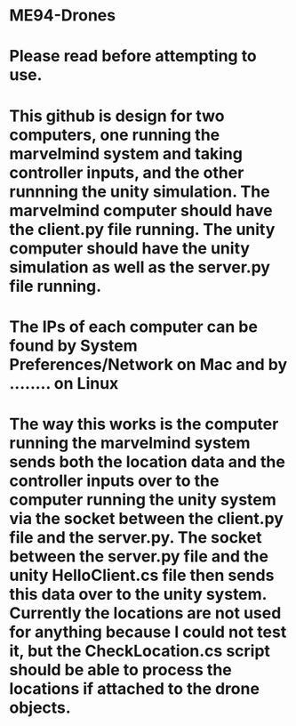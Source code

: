 # ME94-Drones

# Please read before attempting to use.

# This github is design for two computers, one running the marvelmind system and taking controller inputs, and the other runnning the unity simulation. The marvelmind computer should have the client.py file running. The unity computer should have the unity simulation as well as the server.py file running. 

# The IPs of each computer can be found by System Preferences/Network on Mac and by ........ on Linux

# The way this works is the computer running the marvelmind system sends both the location data and the controller inputs over to the computer running the unity system via the socket between the client.py file and the server.py. The socket between the server.py file and the unity HelloClient.cs file then sends this data over to the unity system. Currently the locations are not used for anything because I could not test it, but the CheckLocation.cs script should be able to process the locations if attached to the drone objects.
